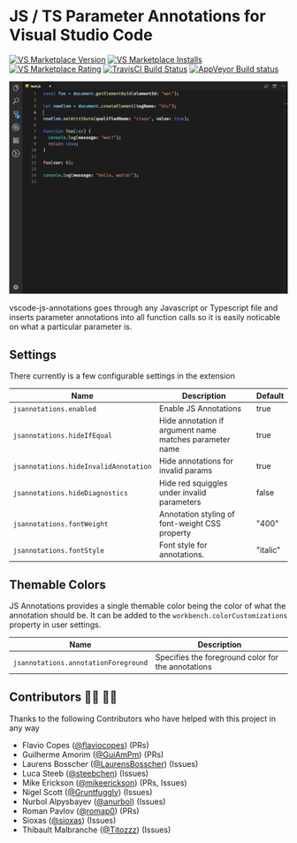 # JS / TS Parameter Annotations for Visual Studio Code

[![VS Marketplace Version](https://vsmarketplacebadge.apphb.com/version-short/lannonbr.vscode-js-annotations.svg)](https://marketplace.visualstudio.com/items?itemName=lannonbr.vscode-js-annotations)
[![VS Marketplace Installs](https://vsmarketplacebadge.apphb.com/installs-short/lannonbr.vscode-js-annotations.svg)](https://marketplace.visualstudio.com/items?itemName=lannonbr.vscode-js-annotations)
[![VS Marketplace Rating](https://vsmarketplacebadge.apphb.com/rating-short/lannonbr.vscode-js-annotations.svg)](https://marketplace.visualstudio.com/items?itemName=lannonbr.vscode-js-annotations)
[![TravisCI Build Status](https://travis-ci.org/lannonbr/vscode-js-annotations.svg?branch=master)](https://travis-ci.org/lannonbr/vscode-js-annotations)
[![AppVeyor Build status](https://ci.appveyor.com/api/projects/status/xdqr6dl8ofk27sdi?svg=true)](https://ci.appveyor.com/project/lannonbr/vscode-js-annotations)

![jsannotations screenshot](jsannotations.png)

vscode-js-annotations goes through any Javascript or Typescript file and inserts parameter annotations into all function calls so it is easily noticable on what a particular parameter is.

## Settings

There currently is a few configurable settings in the extension

| Name | Description | Default |
|-------|------------|---------|
| `jsannotations.enabled`  | Enable JS Annotations | true |
| `jsannotations.hideIfEqual` | Hide annotation if argument name matches parameter name | true |
| `jsannotations.hideInvalidAnnotation` | Hide annotations for invalid params | true |
| `jsannotations.hideDiagnostics` | Hide red squiggles under invalid parameters | false |
| `jsannotations.fontWeight` | Annotation styling of font-weight CSS property | "400" |
| `jsannotations.fontStyle` | Font style for annotations. | "italic" |

## Themable Colors

JS Annotations provides a single themable color being the color of what the annotation should be. It can be added to the `workbench.colorCustomizations` property in user settings.

| Name | Description |
|------|-------------|
| `jsannotations.annotationForeground` | Specifies the foreground color for the annotations |

## Contributors 👨‍💻 👩‍💻

Thanks to the following Contributors who have helped with this project in any way

* Flavio Copes ([@flaviocopes](https://github.com/flaviocopes)) (PRs)
* Guilherme Amorim ([@GuiAmPm](https://github.com/GuiAmPm)) (PRs)
* Laurens Bosscher ([@LaurensBosscher](https://github.com/LaurensBosscher)) (Issues)
* Luca Steeb ([@steebchen](https://github.com/steebchen)) (Issues)
* Mike Erickson ([@mikeerickson](https://github.com/mikeerickson)) (PRs, Issues)
* Nigel Scott ([@Gruntfuggly](https://github.com/Gruntfuggly)) (Issues)
* Nurbol Alpysbayev ([@anurbol](https://github.com/anurbol)) (Issues)
* Roman Pavlov ([@romap0](https://github.com/romap0)) (PRs)
* Sioxas ([@sioxas](https://github.com/Sioxas)) (Issues)
* Thibault Malbranche ([@Titozzz](https://github.com/Titozzz)) (Issues)
